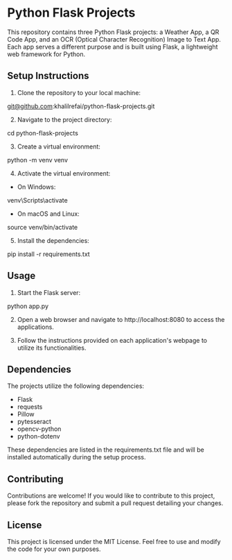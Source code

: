 # Python Flask Projects

This repository contains three Python Flask projects: a Weather App, a QR Code App, and an OCR (Optical Character Recognition) Image to Text App. Each app serves a different purpose and is built using Flask, a lightweight web framework for Python.

## Setup Instructions

1. Clone the repository to your local machine:

git@github.com:khalilrefai/python-flask-projects.git

2. Navigate to the project directory:

cd python-flask-projects

3. Create a virtual environment:

python -m venv venv

4. Activate the virtual environment:

- On Windows:

venv\Scripts\activate

- On macOS and Linux:

source venv/bin/activate

5. Install the dependencies:

pip install -r requirements.txt

## Usage

1. Start the Flask server:

python app.py

2. Open a web browser and navigate to http://localhost:8080 to access the applications.

3. Follow the instructions provided on each application's webpage to utilize its functionalities.

## Dependencies

The projects utilize the following dependencies:

- Flask
- requests
- Pillow
- pytesseract
- opencv-python
- python-dotenv

These dependencies are listed in the requirements.txt file and will be installed automatically during the setup process.

## Contributing

Contributions are welcome! If you would like to contribute to this project, please fork the repository and submit a pull request detailing your changes.

## License

This project is licensed under the MIT License. Feel free to use and modify the code for your own purposes.
